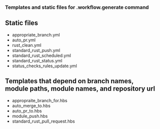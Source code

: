 ### Templates and static files for .workflow.generate command

## Static files

- appropriate_branch.yml
- auto_pr.yml
- rust_clean.yml
- standard_rust_push.yml
- standard_rust_scheduled.yml
- standard_rust_status.yml
- status_checks_rules_update.yml

## Templates that depend on branch names, module paths, module names, and repository url

- appropraite_branch_for.hbs
- auto_merge_to.hbs
- auto_pr_to.hbs
- module_push.hbs
- standard_rust_pull_request.hbs